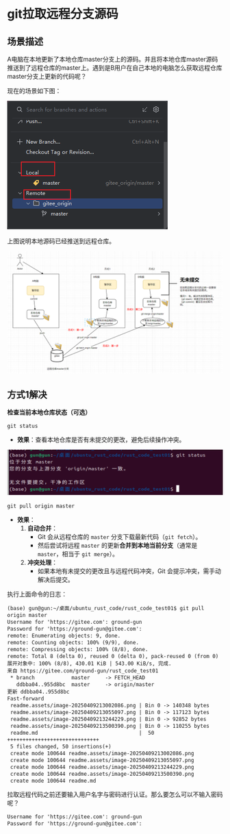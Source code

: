 # git拉取远程分支源码

## 场景描述

A电脑在本地更新了本地仓库master分支上的源码。并且将本地仓库master源码推送到了远程仓库的master上。遇到是B用户在自己本地的电脑怎么获取远程仓库master分支上更新的代码呢？



现在的场景如下图：

![image-20250411125029194](demo02_2025_04_01_02.assets/image-20250411125029194.png)



上图说明本地源码已经推送到远程仓库。



![image-20250411131659396](demo02_2025_04_01_02.assets/image-20250411131659396.png)





## 方式1解决

**检查当前本地仓库状态（可选）**

```shell
git status
```

- **效果**：查看本地仓库是否有未提交的更改，避免后续操作冲突。

![image-20250411133253585](demo02_2025_04_01_02.assets/image-20250411133253585.png)

```shell
git pull origin master
```

- **效果**：
  1. **自动合并**：
     - Git 会从远程仓库的 `master` 分支下载最新代码（`git fetch`）。
     - 然后尝试将远程 `master` 的更新**合并到本地当前分支**（通常是 `master`，相当于 `git merge`）。
  2. **冲突处理**：
     - 如果本地有未提交的更改且与远程代码冲突，Git 会提示冲突，需手动解决后提交。



执行上面命令的日志：

```shell
(base) gun@gun:~/桌面/ubuntu_rust_code/rust_code_test01$ git pull origin master
Username for 'https://gitee.com': ground-gun
Password for 'https://ground-gun@gitee.com': 
remote: Enumerating objects: 9, done.
remote: Counting objects: 100% (9/9), done.
remote: Compressing objects: 100% (8/8), done.
remote: Total 8 (delta 0), reused 0 (delta 0), pack-reused 0 (from 0)
展开对象中: 100% (8/8), 430.01 KiB | 543.00 KiB/s, 完成.
来自 https://gitee.com/ground-gun/rust_code_test01
 * branch            master     -> FETCH_HEAD
   ddbba04..955d8bc  master     -> origin/master
更新 ddbba04..955d8bc
Fast-forward
 readme.assets/image-20250409213002086.png | Bin 0 -> 140348 bytes
 readme.assets/image-20250409213055097.png | Bin 0 -> 117123 bytes
 readme.assets/image-20250409213244229.png | Bin 0 -> 92852 bytes
 readme.assets/image-20250409213500390.png | Bin 0 -> 110255 bytes
 readme.md                                 |  50 ++++++++++++++++++++++++++++++
 5 files changed, 50 insertions(+)
 create mode 100644 readme.assets/image-20250409213002086.png
 create mode 100644 readme.assets/image-20250409213055097.png
 create mode 100644 readme.assets/image-20250409213244229.png
 create mode 100644 readme.assets/image-20250409213500390.png
 create mode 100644 readme.md
```



拉取远程代码之前还要输入用户名字与密码进行认证。那么要怎么可以不输入密码呢？

```shell
Username for 'https://gitee.com': ground-gun
Password for 'https://ground-gun@gitee.com': 
```









